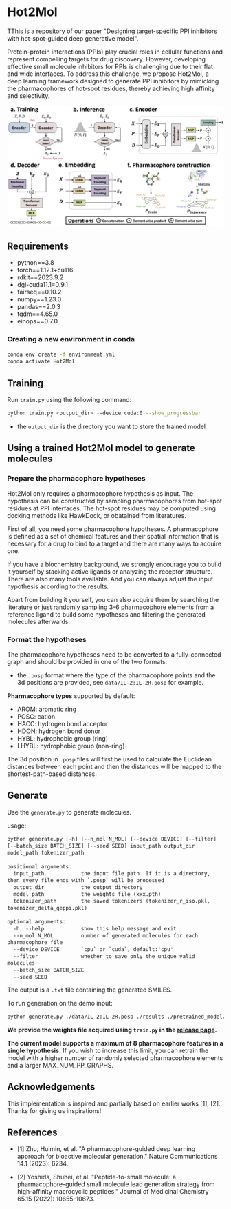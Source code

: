 
# Hot2Mol


TThis is a repository of our paper "Designing target-specific PPI inhibitors with hot-spot-guided deep generative model". 

Protein-protein interactions (PPIs) play crucial roles in cellular functions and represent compelling targets for drug discovery. However, developing effective small molecule inhibitors for PPIs is challenging due to their flat and wide interfaces. To address this challenge, we propose Hot2Mol, a deep learning framework designed to generate PPI inhibitors by mimicking the pharmacophores of hot-spot residues, thereby achieving high affinity and selectivity.


![model_framework.png](pics%2Fmodel_framework.png)

## Requirements
- python==3.8
- torch==1.12.1+cu116
- rdkit==2023.9.2
- dgl-cuda11.1=0.9.1
- fairseq==0.10.2
- numpy==1.23.0
- pandas==2.0.3
- tqdm==4.65.0
- einops==0.7.0


### Creating a new environment in conda

```bash
conda env create -f environment.yml
conda activate Hot2Mol
```

## Training

Run `train.py` using the following command:
```bash
python train.py <output_dir> --device cuda:0 --show_progressbar
```
- the `output_dir` is the directory you want to store the trained model



## Using a trained Hot2Mol model to generate molecules


### Prepare the pharmacophore hypotheses

Hot2Mol only requires a pharmacophore hypothesis as input. The hypothesis can be constructed by sampling pharmacophores from hot-spot residues at PPI interfaces. The hot-spot residues may be computed using docking methods like HawkDock, or obatained from literatures.


First of all, you need some pharmacophore hypotheses. A pharmacophore is defined as a set of chemical features and their spatial information that is necessary for a drug to bind to a target and there are many ways to acquire one. 

If you have a biochemistry background, we strongly encourage you to build it yourself by stacking active ligands or analyzing the receptor structure. There are also many tools available. 
And you can always adjust the input hypothesis according to the results.

Apart from building it yourself, you can also acquire them by searching the literature or just randomly sampling 3-6 pharmacophore elements from a reference ligand to build some hypotheses and filtering the generated molecules afterwards.


### Format the hypotheses

The pharmacophore hypotheses need to be converted to a fully-connected graph and should be provided in one of the two formats:

- the `.posp` format where the type of the pharmacophore points and the 3d positions are provided, see `data/IL-2:IL-2R.posp` for example. 

**Pharmacophore types** supported by default:
- AROM: aromatic ring
- POSC: cation
- HACC: hydrogen bond acceptor
- HDON: hydrogen bond donor
- HYBL: hydrophobic group (ring)
- LHYBL: hydrophobic group (non-ring)

The 3d position in `.posp` files will first be used to calculate the Euclidean distances between each point and then the distances will be mapped to the shortest-path-based distances.


## Generate

Use the `generate.py` to generate molecules.

usage:
```text
python generate.py [-h] [--n_mol N_MOL] [--device DEVICE] [--filter] [--batch_size BATCH_SIZE] [--seed SEED] input_path output_dir model_path tokenizer_path

positional arguments:
  input_path            the input file path. If it is a directory, then every file ends with `.posp` will be processed
  output_dir            the output directory
  model_path            the weights file (xxx.pth)
  tokenizer_path        the saved tokenizers (tokenizer_r_iso.pkl, tokenizer_delta_qeppi.pkl)

optional arguments:
  -h, --help            show this help message and exit
  --n_mol N_MOL         number of generated molecules for each pharmacophore file
  --device DEVICE       `cpu` or `cuda`, default:'cpu'
  --filter              whether to save only the unique valid molecules
  --batch_size BATCH_SIZE
  --seed SEED
```

The output is a `.txt` file containing the generated SMILES.

To run generation on the demo input:
```bash
python generate.py ./data/IL-2:IL-2R.posp ./results ./pretrained_model/epoch32.pth ./pretrained_model --filter --device cuda:0 --seed 123
```

**We provide the weights file acquired using `train.py` in the [release page](https://github.com/sun-heqi/Hot2Mol/releases/tag/v1.0).**

**The current model supports a maximum of 8 pharmacophore features in a single hypothesis.** If you wish to increase this limit, you can retrain the model with a higher number of randomly selected pharmacophore elements and a larger MAX_NUM_PP_GRAPHS.


## Acknowledgements
This implementation is inspired and partially based on earlier works [1], [2]. Thanks for giving us inspirations!


## References

* [1] Zhu, Huimin, et al. "A pharmacophore-guided deep learning approach for bioactive molecular generation." Nature Communications 14.1 (2023): 6234.
    
* [2] Yoshida, Shuhei, et al. "Peptide-to-small molecule: a pharmacophore-guided small molecule lead generation strategy from high-affinity macrocyclic peptides." Journal of Medicinal Chemistry 65.15 (2022): 10655-10673.   


